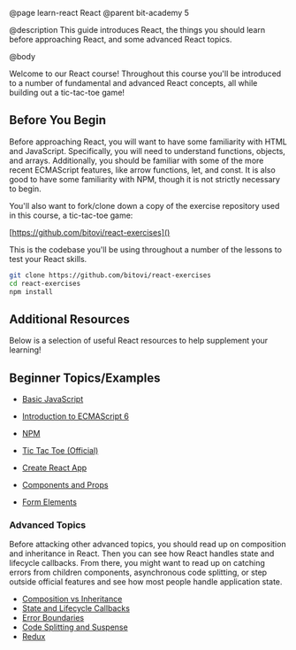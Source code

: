 @page learn-react React
@parent bit-academy 5

@description This guide introduces React, the things you should learn before approaching React, and some advanced React topics.

@body

Welcome to our React course! Throughout this course you'll be introduced to a number of fundamental and advanced React concepts, all while building out a tic-tac-toe game!

## Before You Begin

Before approaching React, you will want to have some familiarity with HTML and JavaScript. Specifically, you will need to understand functions, objects, and arrays. Additionally, you should be familiar with some of the more recent ECMAScript features, like arrow functions, let, and const. It is also good to have some familiarity with NPM, though it is not strictly necessary to begin.

You'll also want to fork/clone down a copy of the exercise repository used in this course, a tic-tac-toe game:

[https://github.com/bitovi/react-exercises]()

This is the codebase you'll be using throughout a number of the lessons to test your React skills.

```bash
git clone https://github.com/bitovi/react-exercises
cd react-exercises
npm install
```

## Additional Resources

Below is a selection of useful React resources to help supplement your learning!

## Beginner Topics/Examples

* [Basic JavaScript](https://developer.mozilla.org/en-US/docs/Web/JavaScript/A_re-introduction_to_JavaScript)
* [Introduction to ECMAScript 6](https://medium.com/sons-of-javascript/javascript-an-introduction-to-es6-1819d0d89a0f)
* [NPM](https://docs.npmjs.com/about-npm/)

* [Tic Tac Toe (Official)](https://reactjs.org/tutorial/tutorial.html)
* [Create React App](https://github.com/facebook/create-react-app)
* [Components and Props](https://reactjs.org/docs/components-and-props.html)
* [Form Elements](https://reactjs.org/docs/forms.html)

### Advanced Topics

Before attacking other advanced topics, you should read up on composition and inheritance in React. Then you can see how React handles state and lifecycle callbacks. From there, you might want to read up on catching errors from children components, asynchronous code splitting, or step outside official features and see how most people handle application state.

* [Composition vs Inheritance](https://reactjs.org/docs/composition-vs-inheritance.html)
* [State and Lifecycle Callbacks](https://reactjs.org/docs/state-and-lifecycle.html)
* [Error Boundaries](https://reactjs.org/docs/error-boundaries.html)
* [Code Splitting and Suspense](https://reactjs.org/docs/code-splitting.html)
* [Redux](https://redux.js.org/basics/basic-tutorial)
